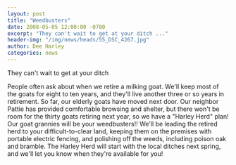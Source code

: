 ```yaml
---
layout: post
title: "Weedbusters"
date: 2008-05-05 12:00:00 -0700
excerpt: "They can't wait to get at your ditch ..."
header-img: "/img/news/heads/55_DSC_4267.jpg"
author: Dee Harley
categories: news
---
```

They can't wait to get at your ditch

People often ask about when we retire a milking goat. We'll keep most
of the goats for eight to ten years, and they'll live another three or
so years in retirement. So far, our elderly goats have moved next
door. Our neighbor Pattie has provided comfortable browsing and
shelter, but there won't be room for the thirty goats retiring next
year, so we have a &quot;Harley Herd&quot; plan! Our goat grannies
will be your weedbusters!! We'll be leading the retired herd to your
difficult-to-clear land, keeping them on the premises with portable
electric fencing, and polishing off the weeds, including poison oak
and bramble. The Harley Herd will start with the local ditches next
spring, and we'll let you know when they're available for you!

